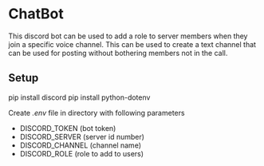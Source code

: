 # ChatBot

This discord bot can be used to add a role to server members when they join a specific voice channel. This can be used to create a text channel that can be used for posting without bothering members not in the call.

## Setup

pip install discord
pip install python-dotenv

Create *.env* file in directory with following parameters

* DISCORD_TOKEN (bot token)
* DISCORD_SERVER (server id number)
* DISCORD_CHANNEL (channel name)
* DISCORD_ROLE (role to add to users)
